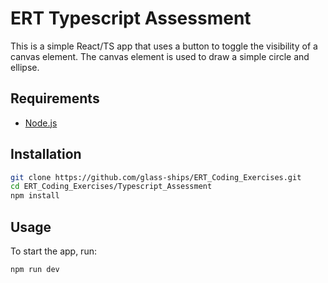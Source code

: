 # ERT Typescript Assessment

This is a simple React/TS app that uses a button to toggle the visibility of a canvas element.  The canvas element is used to draw a simple circle and ellipse. 

## Requirements

- [Node.js](https://nodejs.org/en/download/)

## Installation

```bash
git clone https://github.com/glass-ships/ERT_Coding_Exercises.git
cd ERT_Coding_Exercises/Typescript_Assessment
npm install
```

## Usage

To start the app, run:
```bash
npm run dev
```